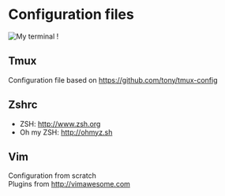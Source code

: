 # Configuration files

![My terminal !](https://cloud.githubusercontent.com/assets/4202782/22210370/e4bb5782-e189-11e6-9312-5cb5dd9fd540.png)

## Tmux

Configuration file based on https://github.com/tony/tmux-config

## Zshrc

- ZSH: http://www.zsh.org  
- Oh my ZSH: http://ohmyz.sh

## Vim

Configuration from scratch  
Plugins from http://vimawesome.com
